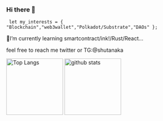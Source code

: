 ### Hi there 👋

` let my_interests = { "Blockchain","web3wallet","Polkadot/Substrate","DAOs" };` 

🌱I’m currently learning smartcontract/ink!/Rust/React...

feel free to reach me twitter or TG:@shutanaka

<p align="left"> 
  <img alt="Top Langs" height="150px" src="https://github-readme-stats.vercel.app/api/top-langs/?username=tnkshuuhei&layout=compact&show_icons=true&theme=onedark" />
  <img alt="github stats" height="150px" src="https://github-readme-stats.vercel.app/api?username=tnkshuuhei&theme=onedark&show_icons=ture" />
</p>


<!--
**tnkshuuhei/tnkshuuhei** is a ✨ _special_ ✨ repository because its `README.md` (this file) appears on your GitHub profile.

Here are some ideas to get you started:

- 🔭 I’m currently working on ...
- 👯 I’m looking to collaborate on ...
- 🤔 I’m looking for help with ...
- 💬 Ask me about ...
- 📫 How to reach me: ...
- 😄 Pronouns: ...
- ⚡ Fun fact: ...
-->
